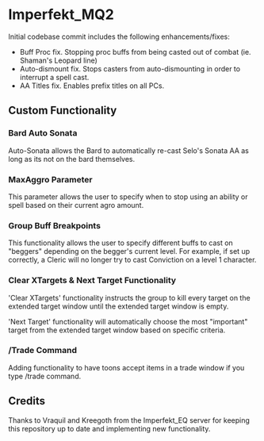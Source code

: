 # Imperfekt_MQ2

Initial codebase commit includes the following enhancements/fixes:
- Buff Proc fix. Stopping proc buffs from being casted out of combat (ie. Shaman's Leopard line)
- Auto-dismount fix. Stops casters from auto-dismounting in order to interrupt a spell cast.
- AA Titles fix. Enables prefix titles on all PCs.

## Custom Functionality
### Bard Auto Sonata
Auto-Sonata allows the Bard to automatically re-cast Selo's Sonata AA as long as its not on the bard themselves.

### MaxAggro Parameter
This parameter allows the user to specify when to stop using an ability or spell based on their current agro amount.

### Group Buff Breakpoints
This functionality allows the user to specify different buffs to cast on "beggers" depending on the begger's current level. For example, if set up correctly, a Cleric will no longer try to cast Conviction on a level 1 character.

### Clear XTargets & Next Target Functionality
'Clear XTargets' functionality instructs the group to kill every target on the extended target window until the extended target window is empty.

'Next Target' functionality will automatically choose the most "important" target from the extended target window based on specific criteria.

### /Trade Command
Adding functionality to have toons accept items in a trade window if you type /trade command.

## Credits
Thanks to Vraquil and Kreegoth from the Imperfekt_EQ server for keeping this repository up to date and implementing new functionality.
